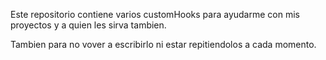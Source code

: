 Este repositorio contiene varios customHooks para ayudarme con mis proyectos y a quien les sirva tambien.

Tambien para no vover a escribirlo ni estar repitiendolos a cada momento.